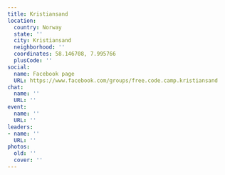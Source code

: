 ```yaml
---
title: Kristiansand
location:
  country: Norway
  state: ''
  city: Kristiansand
  neighborhood: ''
  coordinates: 58.146708, 7.995766
  plusCode: ''
social:
  name: Facebook page
  URL: https://www.facebook.com/groups/free.code.camp.kristiansand
chat:
  name: ''
  URL: ''
event:
  name: ''
  URL: ''
leaders:
- name: ''
  URL: ''
photos:
  old: ''
  cover: ''
---
```

